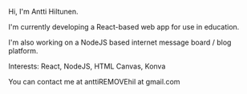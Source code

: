 Hi, I'm Antti Hiltunen.

I'm currently developing a React-based web app for use in education. 

I'm also working on a NodeJS based internet message board / blog platform. 

Interests: React, NodeJS, HTML Canvas, Konva

You can contact me at anttiREMOVEhil at gmail.com 
